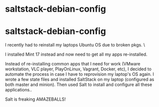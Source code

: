 # saltstack-debian-config

# saltstack-debian-config

I recently had to reinstall my laptops Ubuntu OS due to broken pkgs. \

I installed Mint 17 instead and now need to get all my apps re-installed.

Instead of re-installing common apps that I need for work (VMware workstation, VLC player, PlayOnLinux, Vagrant, Docker, etc), I decided to automate the process in case I have to reprovision my laptop's OS again. I wrote a few state files and installed SaltStack on my laptop (configured as both master and minion). Then used Salt to install and configure all these applications..

Salt is freaking AMAZEBALLS! 
